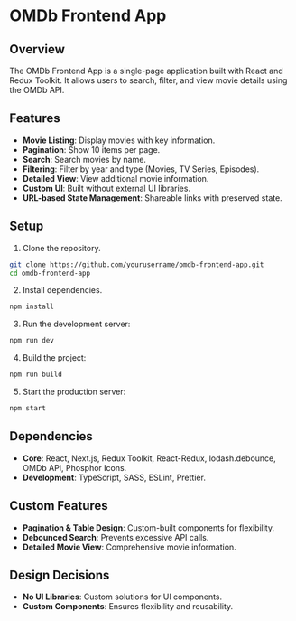 # OMDb Frontend App

## Overview

The OMDb Frontend App is a single-page application built with React and Redux Toolkit. It allows users to search, filter, and view movie details using the OMDb API.

## Features

- **Movie Listing**: Display movies with key information.
- **Pagination**: Show 10 items per page.
- **Search**: Search movies by name.
- **Filtering**: Filter by year and type (Movies, TV Series, Episodes).
- **Detailed View**: View additional movie information.
- **Custom UI**: Built without external UI libraries.
- **URL-based State Management**: Shareable links with preserved state.

## Setup

1. Clone the repository.

```bash
git clone https://github.com/yourusername/omdb-frontend-app.git
cd omdb-frontend-app
```

2. Install dependencies.

```bash
npm install
```

3. Run the development server:

```bash
npm run dev
```

4. Build the project:

```bash
npm run build
```

5. Start the production server:

```bash
npm start
```

## Dependencies

- **Core**: React, Next.js, Redux Toolkit, React-Redux, lodash.debounce, OMDb API, Phosphor Icons.
- **Development**: TypeScript, SASS, ESLint, Prettier.

## Custom Features

- **Pagination & Table Design**: Custom-built components for flexibility.
- **Debounced Search**: Prevents excessive API calls.
- **Detailed Movie View**: Comprehensive movie information.

## Design Decisions

- **No UI Libraries**: Custom solutions for UI components.
- **Custom Components**: Ensures flexibility and reusability.
